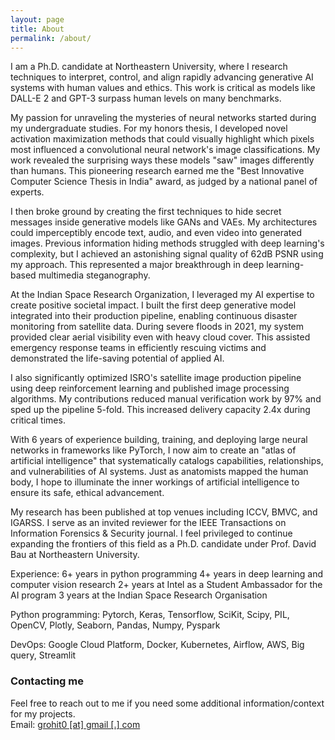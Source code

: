 ```yaml
---
layout: page
title: About
permalink: /about/
---
```


I am a Ph.D. candidate at Northeastern University, where I research techniques to interpret, control, and align rapidly advancing generative AI systems with human values and ethics. This work is critical as models like DALL-E 2 and GPT-3 surpass human levels on many benchmarks.

My passion for unraveling the mysteries of neural networks started during my undergraduate studies. For my honors thesis, I developed novel activation maximization methods that could visually highlight which pixels most influenced a convolutional neural network's image classifications. My work revealed the surprising ways these models "saw" images differently than humans. This pioneering research earned me the "Best Innovative Computer Science Thesis in India" award, as judged by a national panel of experts.

I then broke ground by creating the first techniques to hide secret messages inside generative models like GANs and VAEs. My architectures could imperceptibly encode text, audio, and even video into generated images. Previous information hiding methods struggled with deep learning's complexity, but I achieved an astonishing signal quality of 62dB PSNR using my approach. This represented a major breakthrough in deep learning-based multimedia steganography.

At the Indian Space Research Organization, I leveraged my AI expertise to create positive societal impact. I built the first deep generative model integrated into their production pipeline, enabling continuous disaster monitoring from satellite data. During severe floods in 2021, my system provided clear aerial visibility even with heavy cloud cover. This assisted emergency response teams in efficiently rescuing victims and demonstrated the life-saving potential of applied AI.

I also significantly optimized ISRO's satellite image production pipeline using deep reinforcement learning and published image processing algorithms. My contributions reduced manual verification work by 97% and sped up the pipeline 5-fold. This increased delivery capacity 2.4x during critical times.

With 6 years of experience building, training, and deploying large neural networks in frameworks like PyTorch, I now aim to create an "atlas of artificial intelligence" that systematically catalogs capabilities, relationships, and vulnerabilities of AI systems. Just as anatomists mapped the human body, I hope to illuminate the inner workings of artificial intelligence to ensure its safe, ethical advancement.

My research has been published at top venues including ICCV, BMVC, and IGARSS. I serve as an invited reviewer for the IEEE Transactions on Information Forensics & Security journal. I feel privileged to continue expanding the frontiers of this field as a Ph.D. candidate under Prof. David Bau at Northeastern University.

Experience:
6+ years in python programming
4+ years in deep learning and computer vision research
2+ years at Intel as a Student Ambassador for the AI program
3 years at the Indian Space Research Organisation

Python programming:
Pytorch, Keras, Tensorflow, SciKit, Scipy, PIL, OpenCV, Plotly, Seaborn, Pandas, Numpy, Pyspark

DevOps: Google Cloud Platform, Docker, Kubernetes, Airflow, AWS, Big query, Streamlit

### Contacting me
Feel free to reach out to me if you need some additional information/context for my projects.  
Email: [grohit0 [at] gmail [.] com](mailto:grohit0@gmail.com)  
  


